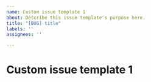 ```yaml
---
name: Custom issue template 1
about: Describe this issue template's purpose here.
title: "[BUG] title"
labels: ''
assignees: ''

---
```


# Custom issue template 1
